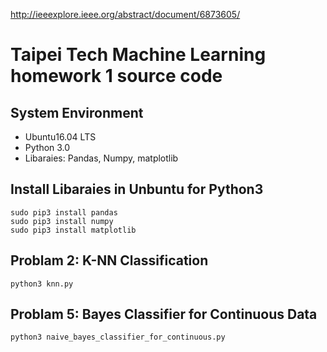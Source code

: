 http://ieeexplore.ieee.org/abstract/document/6873605/
# Taipei Tech Machine Learning homework 1 source code
## System Environment
- Ubuntu16.04 LTS
- Python 3.0
- Libaraies: Pandas, Numpy, matplotlib

## Install Libaraies in Unbuntu for Python3
```
sudo pip3 install pandas
sudo pip3 install numpy
sudo pip3 install matplotlib
```

## Problam 2: K-NN Classification
```
python3 knn.py
```
## Problam 5:  Bayes Classifier for Continuous Data
```
python3 naive_bayes_classifier_for_continuous.py
```
